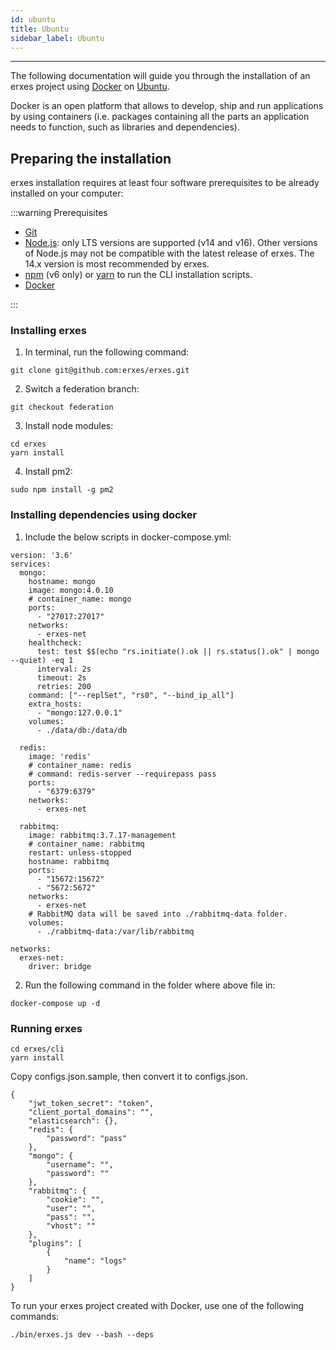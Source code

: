 ```yaml
---
id: ubuntu
title: Ubuntu
sidebar_label: Ubuntu
---
```

---

The following documentation will guide you through the installation of an erxes project using <a href="https://www.docker.com/" target="_blank">Docker</a> on <a href="https://ubuntu.com/" target="_blank">Ubuntu</a>.

Docker is an open platform that allows to develop, ship and run applications by using containers (i.e. packages containing all the parts an application needs to function, such as libraries and dependencies).

## Preparing the installation

erxes installation requires at least four software prerequisites to be already installed on your computer:

:::warning Prerequisites

- <a href="https://github.com/git-guides/install-git" target="_blank">Git</a>
- [Node.js](https://nodejs.org): only LTS versions are supported (v14 and v16). Other versions of Node.js may not be compatible with the latest release of erxes. The 14.x version is most recommended by erxes.
- [npm](https://docs.npmjs.com/cli/v6/commands/npm-install) (v6 only) or [yarn](https://yarnpkg.com/getting-started/install) to run the CLI installation scripts.
- <a href="https://docs.docker.com/engine/install/">Docker</a>

:::


### Installing erxes


1. In terminal, run the following command:
```
git clone git@github.com:erxes/erxes.git
```

2. Switch a federation branch:
```
git checkout federation
```

3. Install node modules:
```
cd erxes
yarn install
```

4. Install pm2:
```
sudo npm install -g pm2
```

### Installing dependencies using docker

1. Include the below scripts in docker-compose.yml:

```
version: '3.6'
services:
  mongo:
    hostname: mongo
    image: mongo:4.0.10
    # container_name: mongo
    ports:
      - "27017:27017"
    networks:
      - erxes-net
    healthcheck:
      test: test $$(echo "rs.initiate().ok || rs.status().ok" | mongo --quiet) -eq 1
      interval: 2s
      timeout: 2s
      retries: 200
    command: ["--replSet", "rs0", "--bind_ip_all"]
    extra_hosts:
      - "mongo:127.0.0.1"
    volumes:
      - ./data/db:/data/db

  redis:
    image: 'redis'
    # container_name: redis
    # command: redis-server --requirepass pass
    ports:
      - "6379:6379"
    networks:
      - erxes-net

  rabbitmq:
    image: rabbitmq:3.7.17-management
    # container_name: rabbitmq
    restart: unless-stopped
    hostname: rabbitmq
    ports:
      - "15672:15672"
      - "5672:5672"
    networks:
      - erxes-net
    # RabbitMQ data will be saved into ./rabbitmq-data folder.
    volumes:
      - ./rabbitmq-data:/var/lib/rabbitmq

networks:
  erxes-net:
    driver: bridge
```

2. Run the following command in the folder where above file in:

```
docker-compose up -d
```

### Running erxes

```
cd erxes/cli
yarn install
```

Copy configs.json.sample, then convert it to configs.json.

```
{
	"jwt_token_secret": "token",
	"client_portal_domains": "",
	"elasticsearch": {},
	"redis": {
		"password": "pass"
	},
	"mongo": {
		"username": "",
		"password": ""
	},
	"rabbitmq": {
		"cookie": "",
		"user": "",
		"pass": "",
		"vhost": ""
	},
	"plugins": [
		{
			"name": "logs"
		}
	]
}
```

To run your erxes project created with Docker, use one of the following commands:

```
./bin/erxes.js dev --bash --deps
```
